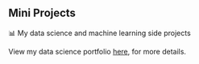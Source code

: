 ## Mini Projects

📊 My data science and machine learning side projects

View my data science portfolio [here](https://jithendrabsy.github.io/portfolio), for more details.
